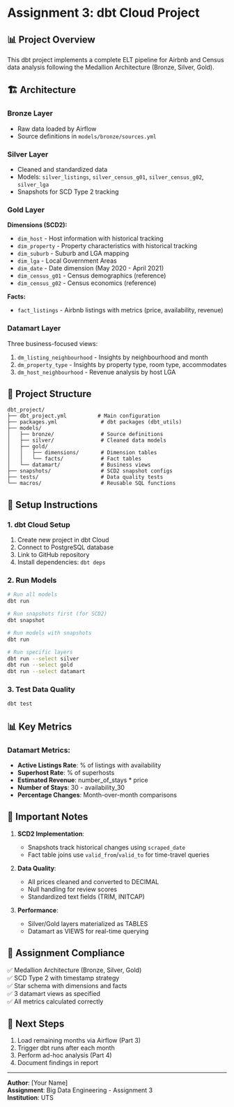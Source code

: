 # Assignment 3: dbt Cloud Project

## 📊 Project Overview
This dbt project implements a complete ELT pipeline for Airbnb and Census data analysis following the Medallion Architecture (Bronze, Silver, Gold).

## 🏗️ Architecture

### **Bronze Layer**
- Raw data loaded by Airflow
- Source definitions in `models/bronze/sources.yml`

### **Silver Layer**
- Cleaned and standardized data
- Models: `silver_listings`, `silver_census_g01`, `silver_census_g02`, `silver_lga`
- Snapshots for SCD Type 2 tracking

### **Gold Layer**
**Dimensions (SCD2):**
- `dim_host` - Host information with historical tracking
- `dim_property` - Property characteristics with historical tracking
- `dim_suburb` - Suburb and LGA mapping
- `dim_lga` - Local Government Areas
- `dim_date` - Date dimension (May 2020 - April 2021)
- `dim_census_g01` - Census demographics (reference)
- `dim_census_g02` - Census economics (reference)

**Facts:**
- `fact_listings` - Airbnb listings with metrics (price, availability, revenue)

### **Datamart Layer**
Three business-focused views:
1. `dm_listing_neighbourhood` - Insights by neighbourhood and month
2. `dm_property_type` - Insights by property type, room type, accommodates
3. `dm_host_neighbourhood` - Revenue analysis by host LGA

## 📁 Project Structure
```
dbt_project/
├── dbt_project.yml          # Main configuration
├── packages.yml              # dbt packages (dbt_utils)
├── models/
│   ├── bronze/               # Source definitions
│   ├── silver/               # Cleaned data models
│   ├── gold/
│   │   ├── dimensions/       # Dimension tables
│   │   └── facts/            # Fact tables
│   └── datamart/             # Business views
├── snapshots/                # SCD2 snapshot configs
├── tests/                    # Data quality tests
└── macros/                   # Reusable SQL functions
```

## 🚀 Setup Instructions

### 1. **dbt Cloud Setup**
1. Create new project in dbt Cloud
2. Connect to PostgreSQL database
3. Link to GitHub repository
4. Install dependencies: `dbt deps`

### 2. **Run Models**
```bash
# Run all models
dbt run

# Run snapshots first (for SCD2)
dbt snapshot

# Run models with snapshots
dbt run

# Run specific layers
dbt run --select silver
dbt run --select gold
dbt run --select datamart
```

### 3. **Test Data Quality**
```bash
dbt test
```

## 📊 Key Metrics

### Datamart Metrics:
- **Active Listings Rate**: % of listings with availability
- **Superhost Rate**: % of superhosts
- **Estimated Revenue**: number_of_stays * price
- **Number of Stays**: 30 - availability_30
- **Percentage Changes**: Month-over-month comparisons

## 🔑 Important Notes

1. **SCD2 Implementation**: 
   - Snapshots track historical changes using `scraped_date`
   - Fact table joins use `valid_from`/`valid_to` for time-travel queries

2. **Data Quality**:
   - All prices cleaned and converted to DECIMAL
   - Null handling for review scores
   - Standardized text fields (TRIM, INITCAP)

3. **Performance**:
   - Silver/Gold layers materialized as TABLES
   - Datamart as VIEWS for real-time querying

## 📝 Assignment Compliance

✅ Medallion Architecture (Bronze, Silver, Gold)  
✅ SCD Type 2 with timestamp strategy  
✅ Star schema with dimensions and facts  
✅ 3 datamart views as specified  
✅ All metrics calculated correctly  

## 🎯 Next Steps

1. Load remaining months via Airflow (Part 3)
2. Trigger dbt runs after each month
3. Perform ad-hoc analysis (Part 4)
4. Document findings in report

---

**Author**: [Your Name]  
**Assignment**: Big Data Engineering - Assignment 3  
**Institution**: UTS

